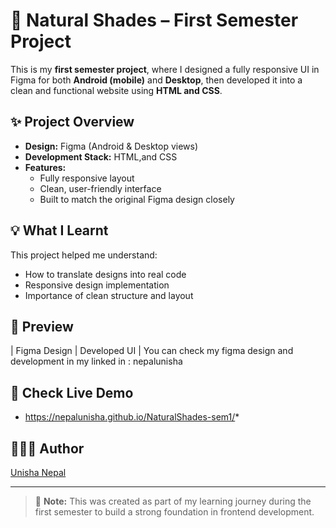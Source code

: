 # 🌿 Natural Shades – First Semester Project

This is my **first semester project**, where I designed a fully responsive UI in Figma for both **Android (mobile)** and **Desktop**, then developed it into a clean and functional website using **HTML and CSS**.

## ✨ **Project Overview**
- **Design:** Figma (Android & Desktop views)
- **Development Stack:** HTML,and CSS
- **Features:**
  - Fully responsive layout
  - Clean, user-friendly interface
  - Built to match the original Figma design closely

## 💡 **What I Learnt**
This project helped me understand:
- How to translate designs into real code
- Responsive design implementation
- Importance of clean structure and layout

## 📸 **Preview**
| Figma Design | Developed UI |
You can check my figma design and development in my linked in : nepalunisha


## 🔗 **Check Live Demo**
* https://nepalunisha.github.io/NaturalShades-sem1/*

## 👩🏻‍💻 **Author**
[Unisha Nepal](https://github.com/nepalunisha)

---

> 📝 **Note:** This was created as part of my learning journey during the first semester to build a strong foundation in frontend development.
